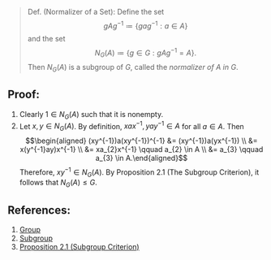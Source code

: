 > Def. (Normalizer of a Set): Define the set $$gAg^{-1} \coloneqq \{gag^{-1}:a \in A\}$$ and the set $$N_{G}(A) \coloneqq \{g \in G: gAg^{-1} = A\}.$$ Then $N_{G}(A)$ is a subgroup of $G$, called the *normalizer of $A$ in $G$*. 

## Proof:
1. Clearly $1 \in N_{G}(A)$ such that it is nonempty. 
2. Let $x, y \in N_{G}(A)$. By definition, $xax^{-1}, yay^{-1} \in A$ for all $a \in A$. Then $$\begin{aligned} (xy^{-1})a(xy^{-1})^{-1} &= (xy^{-1})a(yx^{-1}) \\ &= x(y^{-1}ay)x^{-1} \\ &= xa_{2}x^{-1} \qquad a_{2} \in A \\ &= a_{3} \qquad a_{3} \in A.\end{aligned}$$ Therefore, $xy^{-1} \in N_{G}(A)$. 
By Proposition 2.1 (The Subgroup Criterion), it follows that $N_{G}(A) \leq G$. 

## References:
1. [Group](../Introduction%20to%20Groups/Group.md)
2. [Subgroup](Subgroup.md)
3. [Proposition 2.1 (Subgroup Criterion)](Proposition%202.1%20(Subgroup%20Criterion).md)